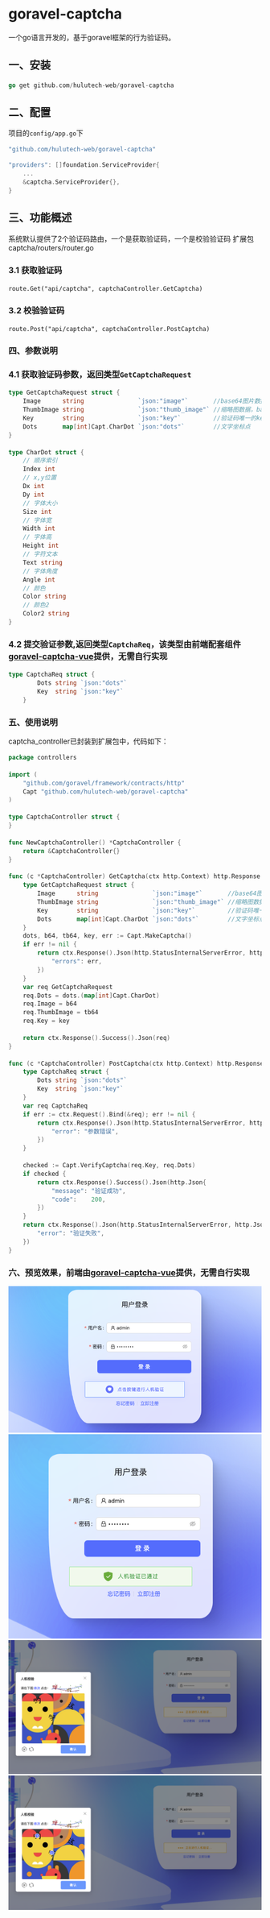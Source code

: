 # goravel-captcha
一个go语言开发的，基于goravel框架的行为验证码。

## 一、安装
```go
go get github.com/hulutech-web/goravel-captcha
```
## 二、配置
项目的`config/app.go`下
```go
"github.com/hulutech-web/goravel-captcha"
```

```go
"providers": []foundation.ServiceProvider{
    ...
    &captcha.ServiceProvider{},
}
```
## 三、功能概述
系统默认提供了2个验证码路由，一个是获取验证码，一个是校验验证码
扩展包captcha/routers/router.go
### 3.1 获取验证码
``
route.Get("api/captcha", captchaController.GetCaptcha)
``
### 3.2 校验验证码
``
route.Post("api/captcha", captchaController.PostCaptcha)
``
### 四、参数说明
### 4.1 获取验证码参数，返回类型`GetCaptchaRequest`
```go
type GetCaptchaRequest struct {
    Image      string               `json:"image"`       //base64图片数据
    ThumbImage string               `json:"thumb_image"` //缩略图数据，base64
    Key        string               `json:"key"`         //验证码唯一的key
    Dots       map[int]Capt.CharDot `json:"dots"`        //文字坐标点
}

type CharDot struct {
    // 顺序索引
    Index int
    // x,y位置
    Dx int
    Dy int
    // 字体大小
    Size int
    // 字体宽
    Width int
    // 字体高
    Height int
    // 字符文本
    Text string
    // 字体角度
    Angle int
    // 颜色
    Color string
    // 颜色2
    Color2 string
}
```

### 4.2 提交验证参数,返回类型`CaptchaReq`，该类型由前端配套组件[goravel-captcha-vue](https://github.com/hulutech-web/goravel-captcha-vue)提供，无需自行实现
```go
type CaptchaReq struct {
		Dots string `json:"dots"`
		Key  string `json:"key"`
	}
```
### 五、使用说明
captcha_controller已封装到扩展包中，代码如下：  
```go
package controllers

import (
	"github.com/goravel/framework/contracts/http"
	Capt "github.com/hulutech-web/goravel-captcha"
)

type CaptchaController struct {
}

func NewCaptchaController() *CaptchaController {
	return &CaptchaController{}
}

func (c *CaptchaController) GetCaptcha(ctx http.Context) http.Response {
	type GetCaptchaRequest struct {
		Image      string               `json:"image"`       //base64图片数据
		ThumbImage string               `json:"thumb_image"` //缩略图数据，base64
		Key        string               `json:"key"`         //验证码唯一的key
		Dots       map[int]Capt.CharDot `json:"dots"`        //文字坐标点
	}
	dots, b64, tb64, key, err := Capt.MakeCaptcha()
	if err != nil {
		return ctx.Response().Json(http.StatusInternalServerError, http.Json{
			"errors": err,
		})
	}
	var req GetCaptchaRequest
	req.Dots = dots.(map[int]Capt.CharDot)
	req.Image = b64
	req.ThumbImage = tb64
	req.Key = key

	return ctx.Response().Success().Json(req)
}

func (c *CaptchaController) PostCaptcha(ctx http.Context) http.Response {
	type CaptchaReq struct {
		Dots string `json:"dots"`
		Key  string `json:"key"`
	}
	var req CaptchaReq
	if err := ctx.Request().Bind(&req); err != nil {
		return ctx.Response().Json(http.StatusInternalServerError, http.Json{
			"error": "参数错误",
		})
	}

	checked := Capt.VerifyCaptcha(req.Key, req.Dots)
	if checked {
		return ctx.Response().Success().Json(http.Json{
			"message": "验证成功",
			"code":    200,
		})
	}
	return ctx.Response().Json(http.StatusInternalServerError, http.Json{
		"error": "验证失败",
	})
}
```
### 六、预览效果，前端由[goravel-captcha-vue](https://github.com/hulutech-web/goravel-captcha)提供，无需自行实现
![image](https://github.com/hulutech-web/goravel-captcha/blob/master/images/default.png?raw=true)
![image](https://github.com/hulutech-web/goravel-captcha/blob/master/images/success.png?raw=true)
![image](https://github.com/hulutech-web/goravel-captcha/blob/master/images/validating.png?raw=true)
![image](https://github.com/hulutech-web/goravel-captcha/blob/master/images/validated.png?raw=true)

